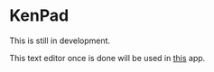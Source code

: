 # KenPad

This is still in development.

This text editor once is done will be used in [this](https://github.com/RaglandCodes/KenPile-frontend) app.
